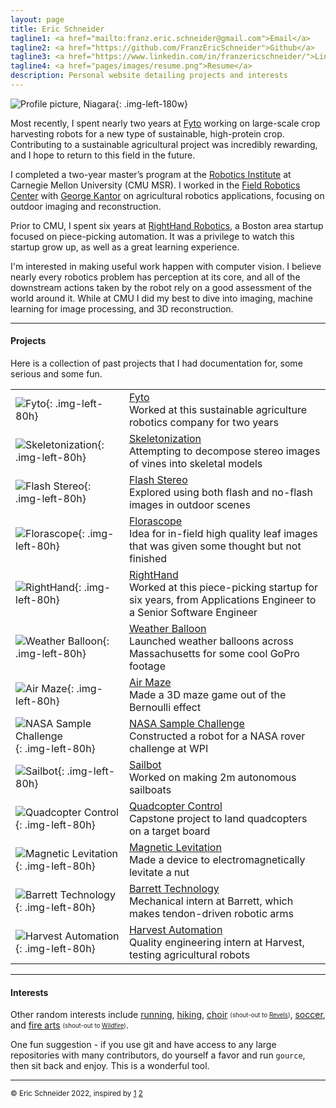 ```yaml
---
layout: page
title: Eric Schneider
tagline1: <a href="mailto:franz.eric.schneider@gmail.com">Email</a>
tagline2: <a href="https://github.com/FranzEricSchneider">Github</a>
tagline3: <a href="https://www.linkedin.com/in/franzericschneider/">LinkedIn</a>
tagline4: <a href="pages/images/resume.png">Resume</a>
description: Personal website detailing projects and interests
---
```


<!-- TODO: Update my resume! -->

![Profile picture, Niagara](pages/images/headshot.jpg){: .img-left-180w}

Most recently, I spent nearly two years at [Fyto](https://fyto.us/) working on large-scale crop harvesting robots for a new type of sustainable, high-protein crop. Contributing to a sustainable agricultural project was incredibly rewarding, and I hope to return to this field in the future.

I completed a two-year master’s program at the [Robotics Institute](https://www.ri.cmu.edu/) at Carnegie Mellon University (CMU MSR). I worked in the [Field Robotics Center](https://frc.ri.cmu.edu/) with [George Kantor](https://www.ri.cmu.edu/ri-faculty/george-a-kantor/) on agricultural robotics applications, focusing on outdoor imaging and reconstruction.

Prior to CMU, I spent six years at [RightHand Robotics](https://www.righthandrobotics.com/), a Boston area startup focused on piece-picking automation. It was a privilege to watch this startup grow up, as well as a great learning experience.

I'm interested in making useful work happen with computer vision. I believe nearly every robotics problem has perception at its core, and all of the downstream actions taken by the robot rely on a good assessment of the world around it. While at CMU I did my best to dive into imaging, machine learning for image processing, and 3D reconstruction.

---

#### Projects

Here is a collection of past projects that I had documentation for, some serious and some fun.

| | |
| --- | --- |
| ![Fyto](pages/images/fyto0.jpg){: .img-left-80h}                  | [Fyto](pages/fyto.html)                            <br> Worked at this sustainable agriculture robotics company for two years |
| ![Skeletonization](pages/images/vinecloud.jpg){: .img-left-80h}   | [Skeletonization](pages/skeletonization.html)      <br> Attempting to decompose stereo images of vines into skeletal models |
| ![Flash Stereo](pages/images/fnf5.png){: .img-left-80h}           | [Flash Stereo](pages/flash-noflash.html)           <br> Explored using both flash and no-flash images in outdoor scenes |
| ![Florascope](pages/images/florascope2.jpg){: .img-left-80h}      | [Florascope](pages/florascope.html)                <br> Idea for in-field high quality leaf images that was given some thought but not finished |
| ![RightHand](pages/images/rhr-app2.jpg){: .img-left-80h}          | [RightHand](pages/righthand.html)                  <br> Worked at this piece-picking startup for six years, from Applications Engineer to a Senior Software Engineer |
| ![Weather Balloon](pages/images/balloon4.JPG){: .img-left-80h}    | [Weather Balloon](pages/weather-balloon.html)      <br> Launched weather balloons across Massachusetts for some cool GoPro footage |
| ![Air Maze](pages/images/airmaze3.jpg){: .img-left-80h}           | [Air Maze](pages/airmaze.html)                     <br> Made a 3D maze game out of the Bernoulli effect |
| ![NASA Sample Challenge](pages/images/nasa5.jpg){: .img-left-80h} | [NASA Sample Challenge](pages/nasa-challenge.html) <br> Constructed a robot for a NASA rover challenge at WPI |
| ![Sailbot](pages/images/sailbot1.jpg){: .img-left-80h}            | [Sailbot](pages/sailbot.html)                      <br> Worked on making 2m autonomous sailboats |
| ![Quadcopter Control](pages/images/scope2.jpg){: .img-left-80h}   | [Quadcopter Control](pages/quadcopters.html)       <br> Capstone project to land quadcopters on a target board |
| ![Magnetic Levitation](pages/images/maglev1.jpg){: .img-left-80h} | [Magnetic Levitation](pages/maglev.html)           <br> Made a device to electromagnetically levitate a nut |
| ![Barrett Technology](pages/images/barrett2.jpg){: .img-left-80h} | [Barrett Technology](pages/barrett.html)           <br> Mechanical intern at Barrett, which makes tendon-driven robotic arms |
| ![Harvest Automation](pages/images/harvest1.jpg){: .img-left-80h} | [Harvest Automation](pages/harvest.html)           <br> Quality engineering intern at Harvest, testing agricultural robots |

---

#### Interests

Other random interests include [running](pages/images/sehome_xc.jpg), [hiking](pages/images/hiking_2.jpg), [choir](pages/images/powerchords.jpg) <sub><sup>(shout-out to [Revels](https://revels.org/))</sup></sub>, [soccer](pages/images/soccer.jpg), and [fire arts](https://drive.google.com/file/d/16Lut_dGIvgzn5PNNoVQJHhjt5TUXKUw_/view?usp=sharing) <sub><sup>(shout-out to [Wildfire](https://www.wildfireretreat.org/))</sup></sub>.

One fun suggestion - if you use git and have access to any large repositories with many contributors, do yourself a favor and run `gource`, then sit back and enjoy. This is a wonderful tool.

---

<sub>&copy; Eric Schneider 2022, inspired by [1](https://github.com/kbroman/simple_site) [2](https://shivamduggal4.github.io/)</sub>
